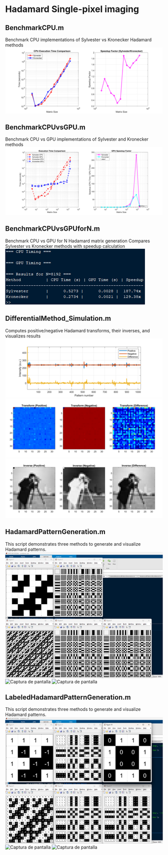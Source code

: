 # Hadamard Single-pixel imaging

## BenchmarkCPU.m
Benchmark CPU implementations of Sylvester vs Kronecker Hadamard methods
![Captura de pantalla](./figures/BenchmarkCPU.png)

## BenchmarkCPUvsGPU.m
Benchmark CPU vs GPU implementations of Sylvester and Kronecker methods
![Captura de pantalla](./figures/BenchmarkCPUvsGPU.png)


## BenchmarkCPUvsGPUforN.m
Benchmark CPU vs GPU for N Hadamard matrix generation
Compares Sylvester vs Kronecker methods with speedup calculation
![Captura de pantalla](./figures/BenchmarkCPUvsGPUforN.png)

## DifferentialMethod_Simulation.m
Computes positive/negative Hadamard transforms, their inverses, and visualizes results
![Captura de pantalla](./figures/PlotSignalPositiveNegativeDifference.png)
![Captura de pantalla](./figures/HadamardTransformPositiveNegativeDifference.png)
![Captura de pantalla](./figures/InverseHadamardTransformPositiveNegativeDifference.png)

## HadamardPatternGeneration.m
This script demonstrates three methods to generate and visualize Hadamard patterns.
![Captura de pantalla](./figures/HadamardPatternGenerationNatural.png)
![Captura de pantalla](./figures/HadamardPatternGenerationNaturalSequency.png)
![Captura de pantalla](./figures/HadamardPatternGenerationNaturalDyadic.png)

## LabeledHadamardPatternGeneration.m
This script demonstrates three methods to generate and visualize Hadamard patterns.
![Captura de pantalla](./figures/LabeledHadamardPatternGenerationNatural.png)
![Captura de pantalla](./figures/LabeledHadamardPatternGenerationNaturalSequency.png)
![Captura de pantalla](./figures/LabeledHadamardPatternGenerationNaturalDyadic.png)




